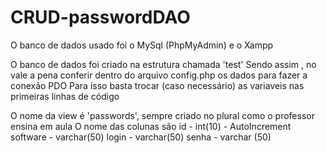 # CRUD-passwordDAO

O banco de dados usado foi o MySql (PhpMyAdmin) e o Xampp

O banco de dados foi criado na estrutura chamada 'test' Sendo assim , no vale a pena conferir dentro do arquivo config.php os dados para fazer a conexão PDO Para isso basta trocar (caso necessário) as variaveis nas primeiras linhas de código

O nome da view é 'passwords', sempre criado no plural como o professor ensina em aula O nome das colunas são id - int(10) - AutoIncrement software - varchar(50) login - varchar(50) senha - varchar (50)
